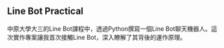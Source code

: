 ## Line Bot Practical

中原大學大三的Line Bot課程中，透過Python撰寫一個Line Bot聊天機器人。這次實作專案讓我首次接觸Line Bot，深入瞭解了其背後的運作原理。
